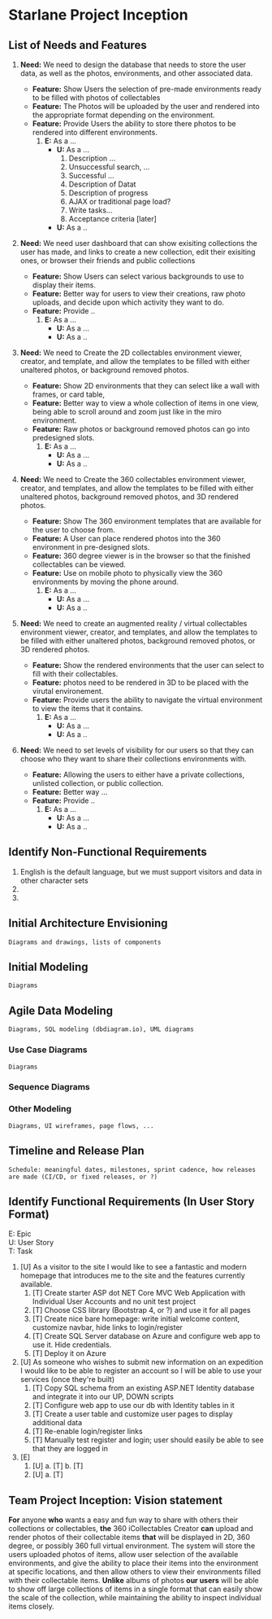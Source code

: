 Starlane Project Inception
=====================================

## List of Needs and Features
1. **Need:** We need to design the database that needs to store the user data, as well as the photos, environments, and other associated data.
    - **Feature:** Show Users the selection of pre-made environments ready to be filled with photos of collectables
    - **Feature:** The Photos will be uploaded by the user and rendered into the appropriate format depending on the environment.
    - **Feature:** Provide Users the ability to store there photos to be rendered into different environments.
        1. **E:** As a ...
            - **U:** As a ...
                1. Description ...
                2. Unsuccessful search, ...
                3. Successful ...
                4. Description of Datat
                5. Description of progress
                6. AJAX or traditional page load?
                7. Write tasks...
                8. Acceptance criteria [later]
            - **U:** As a ..

2. **Need:** We need user dashboard that can show exisiting collections the user has made, and links to create a new collection, edit their exisiting ones, or browser their friends and public collections 
    - **Feature:** Show Users can select various backgrounds to use to display their items.
    - **Feature:** Better way for users to view their creations, raw photo uploads, and decide upon which activity they want to do.
    - **Feature:** Provide ..
        1. **E:** As a ...
            - **U:** As a ...
            - **U:** As a ..



3. **Need:** We need to Create the 2D collectables environment viewer, creator, and template, and allow the templates to be filled with either unaltered photos, or background removed photos.
    - **Feature:** Show 2D environments that they can select like a wall with frames, or card table,
    - **Feature:** Better way to view a whole collection of items in one view, being able to scroll around and zoom just like in the miro environment.
    - **Feature:** Raw photos or background removed photos can go into predesigned slots.
        1. **E:** As a ...
            - **U:** As a ...
            - **U:** As a ..


4. **Need:** We need to Create the 360 collectables environment viewer, creator, and templates, and allow the templates to be filled with either unaltered photos, background removed photos, and 3D rendered photos.
    - **Feature:** Show The 360 environment templates that are available for the user to choose from.
    - **Feature:** A User can place rendered photos into the 360 environment in pre-designed slots.
    - **Feature:** 360 degree viewer is in the browser so that the finished collectables can be viewed.
    - **Feature:** Use on mobile photo to physically view the 360 environments by moving the phone around.
        1. **E:** As a ...
            - **U:** As a ...
            - **U:** As a ..

5. **Need:** We need to create an augmented reality / virtual collectables environment viewer, creator, and templates, and allow the templates to be filled with either unaltered photos, background removed photos, or 3D rendered photos.
    - **Feature:** Show the rendered environments that the user can select to fill with their collectables.
    - **Feature:** photos need to be rendered in 3D to be placed with the virutal environement.
    - **Feature:** Provide users the ability to navigate the virtual environment to view the items that it contains.
        1. **E:** As a ...
            - **U:** As a ...
            - **U:** As a ..


1. **Need:** We need to set levels of visibility for our users so that they can choose who they want to share their collections environments with.
    - **Feature:** Allowing the users to either have a private collections, unlisted collection, or public collection.
    - **Feature:** Better way ...
    - **Feature:** Provide ..
        1. **E:** As a ...
            - **U:** As a ...
            - **U:** As a ..

## Identify Non-Functional Requirements
1. English is the default language, but we must support visitors and data in other character sets
2.
3.

## Initial Architecture Envisioning
    Diagrams and drawings, lists of components

## Initial Modeling
    Diagrams

## Agile Data Modeling
    Diagrams, SQL modeling (dbdiagram.io), UML diagrams

### Use Case Diagrams
    Diagrams

### Sequence Diagrams

### Other Modeling
    Diagrams, UI wireframes, page flows, ...

## Timeline and Release Plan
    Schedule: meaningful dates, milestones, sprint cadence, how releases are made (CI/CD, or fixed releases, or ?)

## Identify Functional Requirements (In User Story Format)

E: Epic  
U: User Story  
T: Task  
1. [U] As a visitor to the site I would like to see a fantastic and modern homepage that introduces me to the site and the features currently available.
   1. [T] Create starter ASP dot NET Core MVC Web Application with Individual User Accounts and no unit test project
   2. [T] Choose CSS library (Bootstrap 4, or ?) and use it for all pages
   3. [T] Create nice bare homepage: write initial welcome content, customize navbar, hide links to login/register
   4. [T] Create SQL Server database on Azure and configure web app to use it. Hide credentials.
   5. [T] Deploy it on Azure
2. [U] As someone who wishes to submit new information on an expedition I would like to be able to register an account so I will be able to use your services (once they're built)
   1. [T] Copy SQL schema from an existing ASP.NET Identity database and integrate it into our UP, DOWN scripts
   2. [T] Configure web app to use our db with Identity tables in it
   3. [T] Create a user table and customize user pages to display additional data
   4. [T] Re-enable login/register links
   5. [T] Manually test register and login; user should easily be able to see that they are logged in
3. [E] 
    1. [U]
        a. [T]
        b. [T]
    2. [U]
        a. [T]

## Team Project Inception: Vision statement

**For** anyone **who** wants a easy and fun way to share with others their collections or collectables, **the** 360 iCollectables Creator **can** upload and render photos of their collectable items **that** will be displayed in 2D, 360 degree, or possibly 360 full virtual environment. The system will store the users uploaded photos of items, allow user selection of the available environments, and give the ability to place their items into the environment at specific locations, and then allow others to view their environments filled with their collectable items. **Unlike** albums of photos **our users** will be able to show off large collections of items in a single format that can easily show the scale of the collection, while maintaining the ability to inspect individual items closely. 